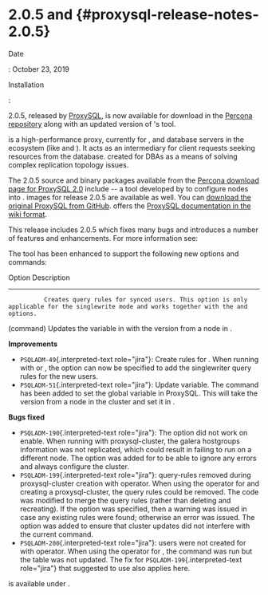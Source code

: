 # 2.0.5 and {#proxysql-release-notes-2.0.5}

Date

:   October 23, 2019

Installation

:   

2.0.5, released by [ProxySQL](), is now available for download in the
[Percona repository]() along with an updated version of 's tool.

is a high-performance proxy, currently for , and database servers in the
ecosystem (like and ). It acts as an intermediary for client requests
seeking resources from the database. created for DBAs as a means of
solving complex replication topology issues.

The 2.0.5 source and binary packages available from the [Percona
download page for ProxySQL 2.0]() include -- a tool developed by to
configure nodes into . images for release 2.0.5 are available as well.
You can [download the original ProxySQL from GitHub](). offers the
[ProxySQL documentation in the wiki format]().

This release includes 2.0.5 which fixes many bugs and introduces a
number of features and enhancements. For more information see:

The tool has been enhanced to support the following new options and
commands:

  Option      Description
  ----------- ----------------------------------------------------------------------------------------------------------------------------------------
              Creates query rules for synced users. This option is only applicable for the singlewrite mode and works together with the and options.
              
  (command)   Updates the variable in with the version from a node in .

**Improvements**

-   `PSQLADM-49`{.interpreted-text role="jira"}: Create rules for . When
    running with or , the option can now be specified to add the
    singlewriter query rules for the new users.
-   `PSQLADM-51`{.interpreted-text role="jira"}: Update variable. The
    command has been added to set the global variable in ProxySQL. This
    will take the version from a node in the cluster and set it in .

**Bugs fixed**

-   `PSQLADM-190`{.interpreted-text role="jira"}: The option did not
    work on enable. When running with proxysql-cluster, the galera
    hostgroups information was not replicated, which could result in
    failing to run on a different node. The option was added for to be
    able to ignore any errors and always configure the cluster.
-   `PSQLADM-199`{.interpreted-text role="jira"}: query-rules removed
    during proxysql-cluster creation with operator. When using the
    operator for and creating a proxysql-cluster, the query rules could
    be removed. The code was modified to merge the query rules (rather
    than deleting and recreating). If the option was specified, then a
    warning was issued in case any existing rules were found; otherwise
    an error was issued. The option was added to ensure that cluster
    updates did not interfere with the current command.
-   `PSQLADM-200`{.interpreted-text role="jira"}: users were not created
    for with operator. When using the operator for , the command was run
    but the table was not updated. The fix for
    `PSQLADM-199`{.interpreted-text role="jira"} that suggested to use
    also applies here.

is available under .
